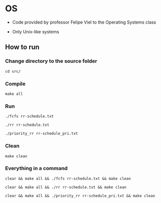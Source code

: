 # OS

- Code provided by professor Felipe Viel to the Operating Systems class

- Only Unix-like systems

## How to run

### Change directory to the source folder

```
cd src/
```

### Compile

```
make all
```

### Run
```
./fcfs rr-schedule.txt
```

```
./rr rr-schedule.txt
```

```
./priority_rr rr-schedule_pri.txt
```

### Clean

```
make clean
```

### Everything in a command

```
clear && make all && ./fcfs rr-schedule.txt && make clean
```

```
clear && make all && ./rr rr-schedule.txt && make clean
```


```
clear && make all && ./priority_rr rr-schedule_pri.txt && make clean
```
